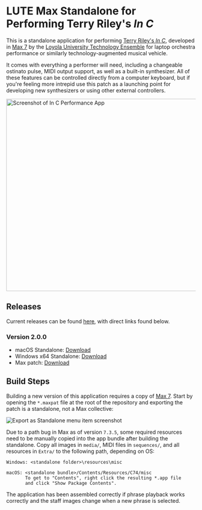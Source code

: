 # LUTE Max Standalone for Performing Terry Riley's *In C*

This is a standalone application for performing [Terry Riley's *In C*][1],
developed in [Max 7][2] by the [Loyola University Technology Ensemble][3] for
laptop orchestra performance or similarly technology-augmented musical vehicle.

It comes with everything a performer will need, including a changeable ostinato
pulse, MIDI output support, as well as a built-in synthesizer. All of these
features can be controlled directly from a computer keyboard, but if you're
feeling more intrepid use this patch as a launching point for developing new
synthesizers or using other external controllers.

<img
  width="512"
  alt="Screenshot of In C Performance App"
  src="https://user-images.githubusercontent.com/7128551/43782203-53a00eda-9a4e-11e8-80af-c6fbbf285b74.png">

## Releases

Current releases can be found [here][4], with direct links found below.

### Version 2.0.0

* macOS Standalone: [Download](https://github.com/loyola-university-tech-ensemble/InC/releases/download/v2.0.0/InCApp_macOS.dmg)
* Windows x64 Standalone: [Download](https://github.com/loyola-university-tech-ensemble/InC/releases/download/v2.0.0/InC_Winx64.zip)
* Max patch: [Download](https://github.com/loyola-university-tech-ensemble/InC/archive/v2.0.0.zip)

## Build Steps

Building a new version of this application requires a copy of [Max 7][2]. Start
by opening the `*.maxpat` file at the root of the repository and exporting the
patch is a standalone, not a Max collective:

![Export as Standalone menu item screenshot](https://user-images.githubusercontent.com/7128551/43838499-0a8b9fda-9b0b-11e8-92da-242b9ed12419.png)

Due to a path bug in Max as of version `7.3.5`, some required resources need to
be manually copied into the app bundle after building the standalone. Copy all
images in `media/`, MIDI files in `sequences/`, and all resources in `Extra/`
to the following path, depending on OS:

```
Windows: <standalone folder>\resources\misc

macOS: <standalone bundle>/Contents/Resources/C74/misc
       To get to "Contents", right click the resulting *.app file
       and click "Show Package Contents".
```

The application has been assembled correctly if phrase playback works
correctly and the staff images change when a new phrase is selected.

[1]: https://en.wikipedia.org/wiki/In_C
[2]: https://cycling74.com/products/max
[3]: https://lute.luc.edu
[4]: https://github.com/loyola-university-tech-ensemble/InC/releases
